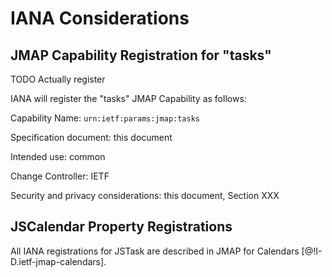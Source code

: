 # IANA Considerations

## JMAP Capability Registration for "tasks"

TODO Actually register

IANA will register the "tasks" JMAP Capability as follows:

Capability Name: `urn:ietf:params:jmap:tasks`

Specification document: this document

Intended use: common

Change Controller: IETF

Security and privacy considerations: this document, Section XXX

## JSCalendar Property Registrations

All IANA registrations for JSTask are described in JMAP for Calendars [@!I-D.ietf-jmap-calendars].
